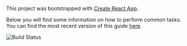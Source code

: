 This project was bootstrapped with [Create React App](https://github.com/facebookincubator/create-react-app).

Below you will find some information on how to perform common tasks.<br>
You can find the most recent version of this guide [here](https://github.com/facebookincubator/create-react-app/blob/master/packages/react-scripts/template/README.md).

![Build Status](https://circleci.com/gh/rocky-jaiswal/prayer-praise-web.svg?style=shield&circle-token=d318ae97c624e60b296b45b9289d6b62ea234b1a)
